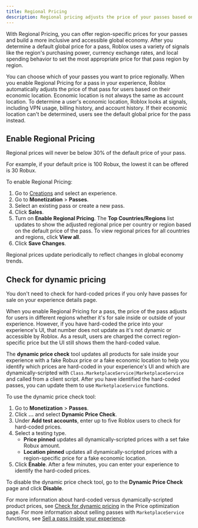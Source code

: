 ```yaml
---
title: Regional Pricing
description: Regional pricing adjusts the price of your passes based on a user's region.
---
```


With Regional Pricing, you can offer region-specific prices for your passes and build a more inclusive and accessible global economy. After you determine a default global price for a pass, Roblox uses a variety of signals like the region's purchasing power, currency exchange rates, and local spending behavior to set the most appropriate price for that pass region by region.

You can choose which of your passes you want to price regionally. When you enable Regional Pricing for a pass in your experience, Roblox automatically adjusts the price of that pass for users based on their economic location. Economic location is not always the same as account location. To determine a user's economic location, Roblox looks at signals, including VPN usage, billing history, and account history. If their economic location can't be determined, users see the default global price for the pass instead.

## Enable Regional Pricing

<Alert severity="warning">
  Regional prices will never be below 30% of the default price of your pass.
  
  For example, if your default price is 100 Robux, the lowest it can be offered is 30 Robux.
</Alert>

To enable Regional Pricing:

1. Go to [Creations](https://create.roblox.com/dashboard/creations) and select an experience.
2. Go to **Monetization** > **Passes**.
3. Select an existing pass or create a new pass.
4. Click **Sales**.
5. Turn on **Enable Regional Pricing**. The **Top Countries/Regions** list updates to show the adjusted regional price per country or region based on the default price of the pass. To view regional prices for all countries and regions, click **View all**.
6. Click **Save Changes**.

Regional prices update periodically to reflect changes in global economy trends.

## Check for dynamic pricing

<Alert severity="info">
  You don't need to check for hard-coded prices if you only have passes for sale on your experience details page.
</Alert>

When you enable Regional Pricing for a pass, the price of the pass adjusts for users in different regions whether it's for sale inside or outside of your experience. However, if you have hard-coded the price into your experience's UI, that number does not update as it's not dynamic or accessible by Roblox. As a result, users are charged the correct region-specific price but the UI still shows them the hard-coded value.

The **dynamic price check** tool updates all products for sale inside your experience with a fake Robux price or a fake economic location to help you identify which prices are hard-coded in your experience's UI and which are dynamically-scripted with `Class.MarketplaceService|MarketplaceService` and called from a client script. After you have identified the hard-coded passes, you can update them to use `MarketplaceService` functions.

To use the dynamic price check tool:

1. Go to **Monetization** > **Passes**.
2. Click **&hellip;** and select **Dynamic Price Check**.
3. Under **Add test accounts**, enter up to five Roblox users to check for hard-coded prices.
4. Select a testing type.
   - **Price pinned** updates all dynamically-scripted prices with a set fake Robux amount.
   - **Location pinned** updates all dynamically-scripted prices with a region-specific price for a fake economic location.
5. Click **Enable**. After a few minutes, you can enter your experience to identify the hard-coded prices.

To disable the dynamic price check tool, go to the **Dynamic Price Check** page and click **Disable**.

For more information about hard-coded versus dynamically-scripted product prices, see [Check for dynamic pricing](./price-optimization.md#check-for-dynamic-pricing) in the Price optimization page. For more information about selling passes with `MarketplaceService` functions, see [Sell a pass inside your experience](./game-passes.md#inside-your-experience).
